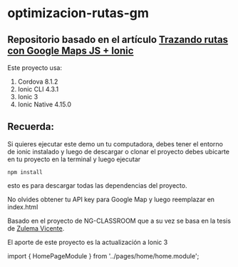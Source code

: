 # optimizacion-rutas-gm

## Repositorio basado en el artículo [Trazando rutas con Google Maps JS + Ionic](https://www.ion-book.com/blog/ionic2/directions-google-js-ionic/)

Este proyecto usa:

1. Cordova 8.1.2
1. Ionic CLI 4.3.1
1. Ionic 3
1. Ionic Native 4.15.0

## Recuerda:

Si quieres ejecutar este demo un tu computadora, debes tener el entorno de ionic instalado y luego de descargar o clonar el proyecto debes ubicarte en tu proyecto en la terminal y luego ejecutar

```
npm install
````

esto es para descargar todas las dependencias del proyecto.

No olvides obtener tu API key para Google Map y luego reemplazar en index.html

Basado en el proyecto de NG-CLASSROOM que a su vez se basa en la tesis de [Zulema Vicente](https://www.facebook.com/zulema.vicente.9).

El aporte de este proyecto es la actualización a Ionic 3

import { HomePageModule } from '../pages/home/home.module';
